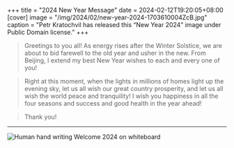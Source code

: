 +++
title = "2024 New Year Message"
date = 2024-02-12T19:20:05+08:00
[cover]
image = "/img/2024/02/new-year-2024-1703610004ZcB.jpg"
caption = "Petr Kratochvil has released this “New Year 2024” image under Public Domain license."
+++

> Greetings to you all! As energy rises after the Winter Solstice, we are about to bid farewell to the old year and usher in the new. From Beijing, I extend my best New Year wishes to each and every one of you!

> Right at this moment, when the lights in millions of homes light up the evening sky, let us all wish our great country prosperity, and let us all wish the world peace and tranquility! I wish you happiness in all the four seasons and success and good health in the year ahead!

> Thank you!
---
![Human hand writing Welcome 2024 on whiteboard](/img/2024/02/human-hand-writing-welcome-2024-on-whiteboard.jpg "Photo: Human hand writing Welcome 2024 on whiteboard by Marco Verch under Creative Commons 2.0")